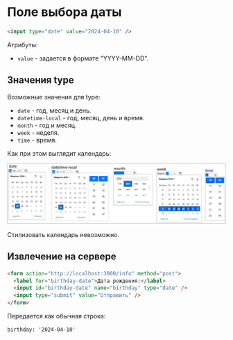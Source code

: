 # Поле выбора даты

```html
<input type="date" value="2024-04-10" />
```

Атрибуты:

* `value` - задается в формате "YYYY-MM-DD".

## Значения type

Возможные значения для type:

* `date` - год, месяц и день.
* `datetime-local` - год, месяц, день и время.
* `month` - год и месяц.
* `week` - неделя.
* `time` - время.

Как при этом выглядит календарь:

<img src="img/input-date-vars.png" alt="input-date-vars" style="zoom:80%;" />

Стилизовать календарь невозможно.

## Извлечение на сервере

```html
<form action="http://localhost:3000/info" method="post">
  <label for="birthday-date">Дата рождения:</label>
  <input id="birthday-date" name="birthday" type="date" />
  <input type="submit" value="Отправить" />
</form> 
```

Передается как обычная строка:

```
birthday: '2024-04-10'
```

